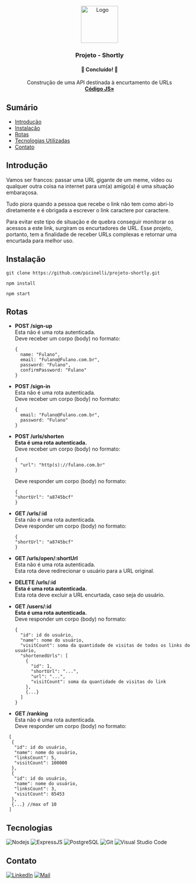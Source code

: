 <div id="top"></div>
<!-- PROJECT LOGO -->
<br />
<div align="center">
  <a href="https://github.com/picinelli/projeto-shortly">
    <img src="https://notion-emojis.s3-us-west-2.amazonaws.com/prod/svg-twitter/1fa73.svg" alt="Logo" width="100">
  </a>

<h3 align="center">Projeto - Shortly</h3>
  <h4 align="center"> 
	🚀 Concluído! 🚀
  </h4>
  <p align="center">
    Construção de uma API destinada à encurtamento de URLs
    <br />
    <a href="https://github.com/picinelli/projeto-shortly/tree/main/src"><strong>Código JS»</strong></a>
</div>

## Sumário

- [Introdução](#introdução)
- [Instalação](#instalação)
- [Rotas](#rotas)
- [Tecnologias Utilizadas](#tecnologias)
- [Contato](#contato)

## Introdução

Vamos ser francos: passar uma URL gigante de um meme, vídeo ou qualquer outra coisa na internet para um(a) amigo(a) é uma situação embaraçosa. 

Tudo piora quando a pessoa que recebe o link não tem como abri-lo diretamente e é obrigada a escrever o link caractere por caractere. 

Para evitar este tipo de situação e de quebra conseguir monitorar os acessos a este link, surgiram os encurtadores de URL. Esse projeto, portanto, tem a finalidade de receber URLs complexas e retornar uma encurtada para melhor uso.

## Instalação

```
git clone https://github.com/picinelli/projeto-shortly.git

npm install

npm start

```

## Rotas

- **POST /sign-up** </br>
  Esta não é uma rota autenticada. </br>
  Deve receber um corpo (body) no formato: 
  ```
  {
    name: "Fulano",
    email: "Fulano@Fulano.com.br",
    password: "Fulano",
    confirmPassword: "Fulano"
  }
	```

- **POST /sign-in** </br>
  Esta não é uma rota autenticada. </br>
  Deve receber um corpo (body) no formato: 
  ```
  {
    email: "Fulano@Fulano.com.br",
    password: "Fulano"
  }
	```

- **POST /urls/shorten** </br>
  **Esta é uma rota autenticada.** </br>
  Deve receber um corpo (body) no formato: 
  ```
  {
    "url": "http(s)://fulano.com.br"
  }
	```
  Deve responder um corpo (body) no formato: 
    ```
  {
    "shortUrl": "a8745bcf"
  }
	```

- **GET /urls/:id** </br>
  Esta não é uma rota autenticada. </br>
  Deve responder um corpo (body) no formato: 
    ```
  {
    "shortUrl": "a8745bcf"
  }
	```

- **GET /urls/open/:shortUrl** </br>
  Esta não é uma rota autenticada. </br>
  Esta rota deve redirecionar o usuário para a URL original.
  
- **DELETE /urls/:id** </br>
  **Esta é uma rota autenticada.** </br>
  Esta rota deve excluir a URL encurtada, caso seja do usuário.
  
- **GET /users/:id** </br>
  **Esta é uma rota autenticada.** </br>
  Deve responder um corpo (body) no formato: 
  ```
  {
    "id": id do usuário,
    "name": nome do usuário,
    "visitCount": soma da quantidade de visitas de todos os links do usuário,
    "shortenedUrls": [
      {
        "id": 1,
        "shortUrl": "...",
        "url": "...",
        "visitCount": soma da quantidade de visitas do link
      },
      {...}
    ]
  }
	```

- **GET /ranking** </br>
  Esta não é uma rota autenticada. </br>
  Deve responder um corpo (body) no formato: 
 ```
  [
   {
    "id": id do usuário,
    "name": nome do usuário,
    "linksCount": 5,
    "visitCount": 100000
   },
   {
    "id": id do usuário,
    "name": nome do usuário,
    "linksCount": 3,
    "visitCount": 85453
   },
   {...} //max of 10
  ]
```


## Tecnologias
 
![Nodejs](https://img.shields.io/badge/Node.js-43853D?style=for-the-badge&logo=node.js&logoColor=white)
![ExpressJS](https://img.shields.io/badge/Express.js-404D59?style=for-the-badge)
![PostgreSQL](https://img.shields.io/badge/PostgreSQL-316192?style=for-the-badge&logo=postgresql&logoColor=white)
![Git](https://img.shields.io/badge/git-%23F05033.svg?style=for-the-badge&logo=git&logoColor=white)
![Visual Studio Code](https://img.shields.io/badge/Visual%20Studio%20Code-0078d7.svg?style=for-the-badge&logo=visual-studio-code&logoColor=white)

<!-- CONTACT -->

## Contato

[![LinkedIn][linkedin-shield]][linkedin-url]
[![Mail][mail-shield]][mail-url]

<!-- MARKDOWN LINKS & IMAGES -->
<!-- https://www.markdownguide.org/basic-syntax/#reference-style-links -->

[linkedin-shield]: https://img.shields.io/badge/-LinkedIn-black.svg?style=for-the-badge&logo=linkedin&colorB=blue
[linkedin-url]: https://www.linkedin.com/in/pedro-ivo-brum-cinelli//
[mail-shield]: https://img.shields.io/badge/Gmail-D14836?style=for-the-badge&logo=gmail&logoColor=white
[mail-url]: mailto:cinelli.dev@gmail.com
